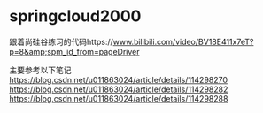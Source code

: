 # springcloud2000
跟着尚硅谷练习的代码https://www.bilibili.com/video/BV18E411x7eT?p=8&amp;spm_id_from=pageDriver

主要参考以下笔记
https://blog.csdn.net/u011863024/article/details/114298270
https://blog.csdn.net/u011863024/article/details/114298282
https://blog.csdn.net/u011863024/article/details/114298288